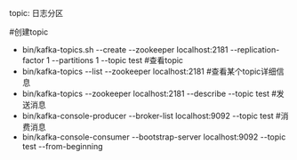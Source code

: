 topic:
日志分区


#创建topic
-  bin/kafka-topics.sh --create --zookeeper localhost:2181 --replication-factor 1 --partitions 1 --topic test
#查看topic
-  bin/kafka-topics --list --zookeeper localhost:2181
#查看某个topic详细信息
-  bin/kafka-topics --zookeeper localhost:2181 --describe --topic test 
#发送消息
-  bin/kafka-console-producer --broker-list localhost:9092 --topic test
#消费消息
-  bin/kafka-console-consumer --bootstrap-server localhost:9092 --topic test --from-beginning


